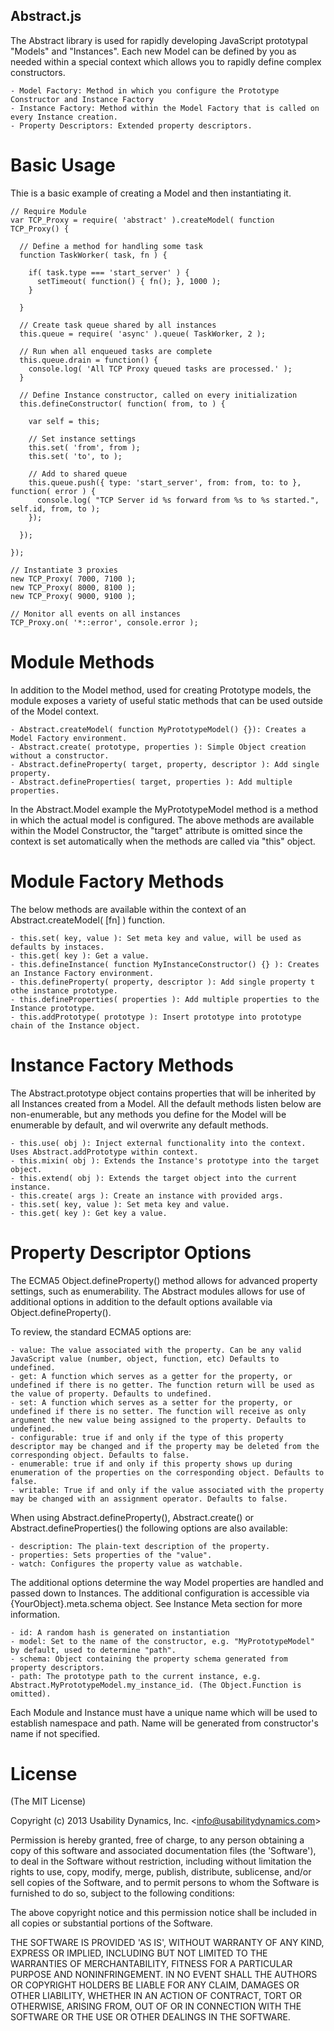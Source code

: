 Abstract.js
-----------
The Abstract library is used for rapidly developing JavaScript prototypal "Models" and "Instances".
Each new Model can be defined by you as needed within a special context which allows you to rapidly 
define complex constructors.

    - Model Factory: Method in which you configure the Prototype Constructor and Instance Factory
    - Instance Factory: Method within the Model Factory that is called on every Instance creation.
    - Property Descriptors: Extended property descriptors.
    
Basic Usage
===========
Thie is a basic example of creating a Model and then instantiating it.

    // Require Module
    var TCP_Proxy = require( 'abstract' ).createModel( function TCP_Proxy() {
    
      // Define a method for handling some task
      function TaskWorker( task, fn ) {
        
        if( task.type === 'start_server' ) {
          setTimeout( function() { fn(); }, 1000 );
        }
        
      }
      
      // Create task queue shared by all instances
      this.queue = require( 'async' ).queue( TaskWorker, 2 );
      
      // Run when all enqueued tasks are complete
      this.queue.drain = function() {
        console.log( 'All TCP Proxy queued tasks are processed.' );
      }
    
      // Define Instance constructor, called on every initialization
      this.defineConstructor( function( from, to ) {
      
        var self = this;
        
        // Set instance settings
        this.set( 'from', from );
        this.set( 'to', to );
        
        // Add to shared queue
        this.queue.push({ type: 'start_server', from: from, to: to }, function( error ) {
          console.log( "TCP Server id %s forward from %s to %s started.",  self.id, from, to );
        });
        
      });
      
    });

    // Instantiate 3 proxies
    new TCP_Proxy( 7000, 7100 );
    new TCP_Proxy( 8000, 8100 );
    new TCP_Proxy( 9000, 9100 );
    
    // Monitor all events on all instances
    TCP_Proxy.on( '*::error', console.error );
    

Module Methods
==============
In addition to the Model method, used for creating Prototype models, the module exposes a variety of useful
static methods that can be used outside of the Model context.

    - Abstract.createModel( function MyPrototypeModel() {}): Creates a Model Factory environment.
    - Abstract.create( prototype, properties ): Simple Object creation without a constructor.
    - Abstract.defineProperty( target, property, descriptor ): Add single property.
    - Abstract.defineProperties( target, properties ): Add multiple properties.

In the Abstract.Model example the MyPrototypeModel method is a method in which the actual model is configured.
The above methods are available within the Model Constructor, the "target" attribute is omitted since the
context is set automatically when the methods are called via "this" object.

Module Factory Methods
======================
The below methods are available within the context of an Abstract.createModel( [fn] ) function.

    - this.set( key, value ): Set meta key and value, will be used as defaults by instaces.
    - this.get( key ): Get a value.
    - this.defineInstance( function MyInstanceConstructor() {} ): Creates an Instance Factory environment.
    - this.defineProperty( property, descriptor ): Add single property t othe instance prototype.
    - this.defineProperties( properties ): Add multiple properties to the Instance prototype.
    - this.addPrototype( prototype ): Insert prototype into prototype chain of the Instance object.

Instance Factory Methods
========================
The Abstract.prototype object contains properties that will be inherited by all Instances created from a Model.
All the default methods listen below are non-enumerable, but any methods you define for the Model will be
enumerable by default, and wil overwrite any default methods.

    - this.use( obj ): Inject external functionality into the context. Uses Abstract.addPrototype within context.
    - this.mixin( obj ): Extends the Instance's prototype into the target object.
    - this.extend( obj ): Extends the target object into the current instance.
    - this.create( args ): Create an instance with provided args.
    - this.set( key, value ): Set meta key and value.
    - this.get( key ): Get key a value.

Property Descriptor Options
===========================
The ECMA5 Object.defineProperty() method allows for advanced property settings, such as enumerability.
The Abstract modules allows for use of additional options in addition to the default options available
via Object.defineProperty().

To review, the standard ECMA5 options are:

    - value: The value associated with the property. Can be any valid JavaScript value (number, object, function, etc) Defaults to undefined.
    - get: A function which serves as a getter for the property, or undefined if there is no getter. The function return will be used as the value of property. Defaults to undefined.
    - set: A function which serves as a setter for the property, or undefined if there is no setter. The function will receive as only argument the new value being assigned to the property. Defaults to undefined.
    - configurable: true if and only if the type of this property descriptor may be changed and if the property may be deleted from the corresponding object. Defaults to false.
    - enumerable: true if and only if this property shows up during enumeration of the properties on the corresponding object. Defaults to false.
    - writable: True if and only if the value associated with the property may be changed with an assignment operator. Defaults to false.

When using Abstract.defineProperty(), Abstract.create() or Abstract.defineProperties() the following options are also available:

    - description: The plain-text description of the property.
    - properties: Sets properties of the "value".
    - watch: Configures the property value as watchable.

The additional options determine the way Model properties are handled and passed down to Instances.
The additional configuration is accessible via {YourObject}.meta.schema object. See Instance Meta section for more information.

    - id: A random hash is generated on instantiation
    - model: Set to the name of the constructor, e.g. "MyPrototypeModel" by default, used to determine "path".
    - schema: Object containing the property schema generated from property descriptors.
    - path: The prototype path to the current instance, e.g. Abstract.MyPrototypeModel.my_instance_id. (The Object.Function is omitted).

Each Module and Instance must have a unique name which will be used to establish namespace and path.
Name will be generated from constructor's name if not specified.

License
=======

(The MIT License)

Copyright (c) 2013 Usability Dynamics, Inc. &lt;info@usabilitydynamics.com&gt;

Permission is hereby granted, free of charge, to any person obtaining
a copy of this software and associated documentation files (the
'Software'), to deal in the Software without restriction, including
without limitation the rights to use, copy, modify, merge, publish,
distribute, sublicense, and/or sell copies of the Software, and to
permit persons to whom the Software is furnished to do so, subject to
the following conditions:

The above copyright notice and this permission notice shall be
included in all copies or substantial portions of the Software.

THE SOFTWARE IS PROVIDED 'AS IS', WITHOUT WARRANTY OF ANY KIND,
EXPRESS OR IMPLIED, INCLUDING BUT NOT LIMITED TO THE WARRANTIES OF
MERCHANTABILITY, FITNESS FOR A PARTICULAR PURPOSE AND NONINFRINGEMENT.
IN NO EVENT SHALL THE AUTHORS OR COPYRIGHT HOLDERS BE LIABLE FOR ANY
CLAIM, DAMAGES OR OTHER LIABILITY, WHETHER IN AN ACTION OF CONTRACT,
TORT OR OTHERWISE, ARISING FROM, OUT OF OR IN CONNECTION WITH THE
SOFTWARE OR THE USE OR OTHER DEALINGS IN THE SOFTWARE.
